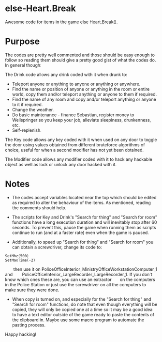 # else-Heart.Break
Awesome code for items in the game else Heart.Break().

# Purpose
The codes are pretty well commented and those should be easy enough to follow so reading them should give a pretty good gist of what the codes do. In general though:

The Drink code allows any drink coded with it when drunk to:
* Teleport anyone or anything to anyone or anything or anywhere.
* Find the name or position of anyone or anything in the room or entire world, copy them and/or teleport anything or anyone to them if required.
* Find the name of any room and copy and/or teleport anything or anyone to it if required.
* Change the weather.
* Do basic maintenance - finance Sebastian, register money to Wellspringer so you keep your job, alleviate sleepiness, drunkenness, etc.
* Self-replenish.

The Key code allows any key coded with it when used on any door to toggle the door using values obtained from different bruteforce algorithms of choice, useful for when a second modifier has not yet been obtained.

The Modifier code allows any modifier coded with it to hack any hackable object as well as lock or unlock any door hacked with it.

# Notes
* The codes accept variables located near the top which should be edited as required to alter the behaviour of the items. As mentioned, reading the comments should help.

* The scripts for Key and Drink's "Search for thing" and "Search for room" functions have a long execution duration and will inevitably stop after 60 seconds. To prevent this, pause the game when running them as scripts continue to run (and at a faster rate) even when the game is paused.

* Additionally, to speed up "Search for thing" and "Search for room" you can obtain a screwdriver, change its code to:

```
SetMhz(500)
SetMaxTime(-2)
```

&nbsp;&nbsp;&nbsp;&nbsp;&nbsp;&nbsp;&nbsp;then use it on PoliceOfficeInterior_MinistryOfficeWorkstationComputer_1 and &nbsp;&nbsp;&nbsp;&nbsp;&nbsp;&nbsp;&nbsp;PoliceOfficeInterior_LargeRecorder_LargeRecorder_1. If you don't know which ones these are, you can use an extractor&nbsp;&nbsp;&nbsp;&nbsp;&nbsp;&nbsp;&nbsp;on the computers in the Police Station or just use the screwdriver on all the computers to make sure they were done.

* When copy is turned on, and especially for the "Search for thing" and "Search for room" functions, do note that even though everything will be copied, they will only be copied one at a time so it may be a good idea to have a text editor outside of the game ready to paste the contents of the clipboard in. Maybe use some macro program to automate the pasting process.

Happy hacking!
